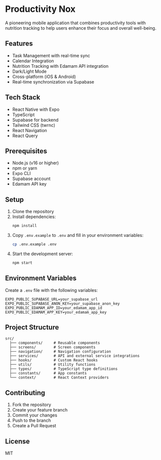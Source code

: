 # Productivity Nox

A pioneering mobile application that combines productivity tools with nutrition tracking to help users enhance their focus and overall well-being.

## Features

- Task Management with real-time sync
- Calendar Integration
- Nutrition Tracking with Edamam API integration
- Dark/Light Mode
- Cross-platform (iOS & Android)
- Real-time synchronization via Supabase

## Tech Stack

- React Native with Expo
- TypeScript
- Supabase for backend
- Tailwind CSS (twrnc)
- React Navigation
- React Query

## Prerequisites

- Node.js (v16 or higher)
- npm or yarn
- Expo CLI
- Supabase account
- Edamam API key

## Setup

1. Clone the repository
2. Install dependencies:
   ```bash
   npm install
   ```
3. Copy `.env.example` to `.env` and fill in your environment variables:
   ```bash
   cp .env.example .env
   ```
4. Start the development server:
   ```bash
   npm start
   ```

## Environment Variables

Create a `.env` file with the following variables:

```
EXPO_PUBLIC_SUPABASE_URL=your_supabase_url
EXPO_PUBLIC_SUPABASE_ANON_KEY=your_supabase_anon_key
EXPO_PUBLIC_EDAMAM_APP_ID=your_edamam_app_id
EXPO_PUBLIC_EDAMAM_APP_KEY=your_edamam_app_key
```

## Project Structure

```
src/
  ├── components/     # Reusable components
  ├── screens/        # Screen components
  ├── navigation/     # Navigation configuration
  ├── services/       # API and external service integrations
  ├── hooks/          # Custom React hooks
  ├── utils/          # Utility functions
  ├── types/          # TypeScript type definitions
  ├── constants/      # App constants
  └── context/        # React Context providers
```

## Contributing

1. Fork the repository
2. Create your feature branch
3. Commit your changes
4. Push to the branch
5. Create a Pull Request

## License

MIT 